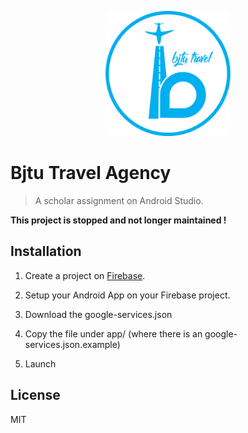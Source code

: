 <p align="center"><img src="logo/1024.png" alt="Bjtu Travel Agency" height="200px"></p>

# Bjtu Travel Agency

> A scholar assignment on Android Studio.

**This project is stopped and not longer maintained !**

## Installation

1. Create a project on [Firebase](https://firebase.google.com).

2. Setup your Android App on your Firebase project.

3. Download the google-services.json

4. Copy the file under app/ (where there is an google-services.json.example)

5. Launch

## License

MIT
